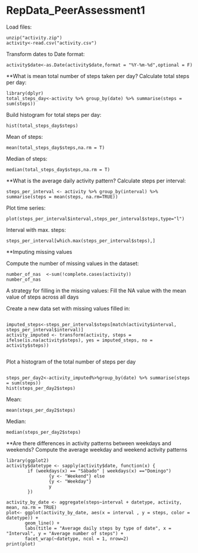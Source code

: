 RepData_PeerAssessment1
=======================
Load files:
```{r,echo=FALSE}
unzip("activity.zip")
activity<-read.csv("activity.csv")

```

Transform dates to Date format:
```{r,echo=FALSE}
activity$date<-as.Date(activity$date,format = "%Y-%m-%d",optional = F)

```

**What is mean total number of steps taken per day?
Calculate total steps per day:
```{r,echo=FALSE}
library(dplyr)
total_steps_day<-activity %>% group_by(date) %>% summarise(steps = sum(steps))

```

Build histogram for total steps per day:
```{r,echo=FALSE}
hist(total_steps_day$steps)

```
Mean of steps:
```{r,echo=FALSE}
mean(total_steps_day$steps,na.rm = T)

```
Median of steps:
```{r,echo=FALSE}
median(total_steps_day$steps,na.rm = T)

```
**What is the average daily activity pattern?
Calculate steps per interval:
```{r,echo=FALSE}
steps_per_interval <- activity %>% group_by(interval) %>% summarise(steps = mean(steps, na.rm=TRUE))

```
Plot time series:
```{r,echo=FALSE}
plot(steps_per_interval$interval,steps_per_interval$steps,type="l")

```
Interval with max. steps:
```{r,echo = FALSE}
steps_per_interval[which.max(steps_per_interval$steps),]

```

**Imputing missing values

Compute the number of missing values in the dataset:
```{r,echo=FALSE}
number_of_nas  <-sum(!complete.cases(activity))
number_of_nas
```
A strategy for filling in the missing values:
Fill the NA value with the mean value of steps across all days

Create a new data set with missing values filled in:

```{r,echo=FALSE}

imputed_steps<-steps_per_interval$steps[match(activity$interval, steps_per_interval$interval)]
activity_imputed <- transform(activity, steps = ifelse(is.na(activity$steps), yes = imputed_steps, no = activity$steps))


```
Plot a histogram of the total number of steps per day
```{r, echo=FALSE}

steps_per_day2<-activity_imputed%>%group_by(date) %>% summarise(steps = sum(steps))
hist(steps_per_day2$steps)

```
Mean:
```{r}
mean(steps_per_day2$steps)

```
Median:
```{r}
median(steps_per_day2$steps)

```

**Are there differences in activity patterns between weekdays and weekends?
Compute the average weekday and weekend activity patterns

```{r}
library(ggplot2)
activity$datetype <- sapply(activity$date, function(x) {
        if (weekdays(x) == "Sábado" | weekdays(x) =="Domingo") 
                {y <- "Weekend"} else 
                {y <- "Weekday"}
                y
        })

activity_by_date <- aggregate(steps~interval + datetype, activity, mean, na.rm = TRUE)
plot<- ggplot(activity_by_date, aes(x = interval , y = steps, color = datetype)) +
       geom_line() +
       labs(title = "Average daily steps by type of date", x = "Interval", y = "Average number of steps") +
       facet_wrap(~datetype, ncol = 1, nrow=2)
print(plot)
```



